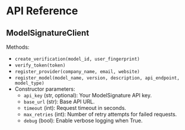 # API Reference

## ModelSignatureClient

Methods:
- `create_verification(model_id, user_fingerprint)`
- `verify_token(token)`
- `register_provider(company_name, email, website)`
- `register_model(model_name, version, description, api_endpoint, model_type)`
- Constructor parameters:
  - `api_key` (str, optional): Your ModelSignature API key.
  - `base_url` (str): Base API URL.
  - `timeout` (int): Request timeout in seconds.
  - `max_retries` (int): Number of retry attempts for failed requests.
  - `debug` (bool): Enable verbose logging when True.
